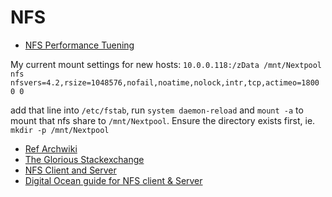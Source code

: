 # NFS

- [NFS Performance Tuening](./nfs_performance.md)

My current mount settings for new hosts: `10.0.0.118:/zData /mnt/Nextpool nfs nfsvers=4.2,rsize=1048576,nofail,noatime,nolock,intr,tcp,actimeo=1800 0 0`

add that line into `/etc/fstab`, run `system daemon-reload` and `mount -a` to mount that nfs share to `/mnt/Nextpool`. Ensure the directory exists first, ie. `mkdir -p /mnt/Nextpool`
  
- [Ref Archwiki](https://wiki.archlinux.org/title/fstab#Automount_with_systemd)
- [The Glorious Stackexchange](https://unix.stackexchange.com/questions/654952/consistent-auto-mount-of-external-hard-drive)
- [NFS Client and Server](./NFS-Client-and-Server.md)
- [Digital Ocean guide for NFS client & Server](https://www.digitalocean.com/community/tutorials/how-to-set-up-an-nfs-mount-on-ubuntu-20-04)        